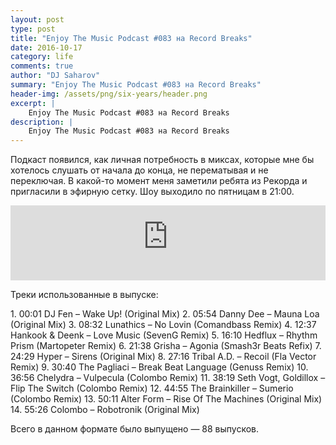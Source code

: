 ```yaml
---
layout: post
type: post
title: "Enjoy The Music Podcast #083 на Record Breaks"
date: 2016-10-17
category: life
comments: true
author: "DJ Saharov"
summary: "Enjoy The Music Podcast #083 на Record Breaks"
header-img: /assets/png/six-years/header.png
excerpt: |
    Enjoy The Music Podcast #083 на Record Breaks
description: |
    Enjoy The Music Podcast #083 на Record Breaks
---
```


<p>
<span class="firstcharacter">П</span>одкаст появился, как личная потребность в миксах, которые мне бы хотелось слушать от начала до конца, не перематывая и не переключая. В какой-то момент меня заметили ребята из Рекорда и пригласили в эфирную сетку. Шоу выходило по пятницам в 21:00.
</p>

<iframe width="100%" height="120" src="https://player-widget.mixcloud.com/widget/iframe/?hide_cover=1&feed=%2Fdjsaharovofficial%2Fenjoy-the-music-podcast-083%2F" frameborder="0" allow="encrypted-media; fullscreen; autoplay; idle-detection; speaker-selection; web-share;" ></iframe>

<p>Треки использованные в выпуске:</p>
1. 00:01 DJ Fen – Wake Up! (Original Mix)
2. 05:54 Danny Dee – Mauna Loa (Original Mix)
3. 08:32 Lunathics – No Lovin (Comandbass Remix)
4. 12:37 Hankook & Deenk – Love Music (SevenG Remix)
5. 16:10 Hedflux – Rhythm Prism (Martopeter Remix)
6. 21:38 Grisha – Agonia (Smash3r Beats Refix)
7. 24:29 Hyper – Sirens (Original Mix)
8. 27:16 Tribal A.D. – Recoil (Fla Vector Remix)
9. 30:40 The Pagliaci – Break Beat Language (Genuss Remix)
10. 36:56 Chelydra – Vulpecula (Colombo Remix)
11. 38:19 Seth Vogt, Goldillox – Flip The Switch (Colombo Remix)
12. 44:55 The Brainkiller – Sumerio (Colombo Remix)
13. 50:11 Alter Form – Rise Of The Machines (Original Mix)
14. 55:26 Colombo – Robotronik (Original Mix)

<p>Всего в данном формате было выпущено &mdash; 88 выпусков.</p>